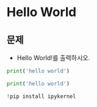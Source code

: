 # Hello World
## 문제
- Hello World!를 출력하시오.


```python
print('hello world')
```


```python
print('hello world')
```


```python
!pip install ipykernel
```
